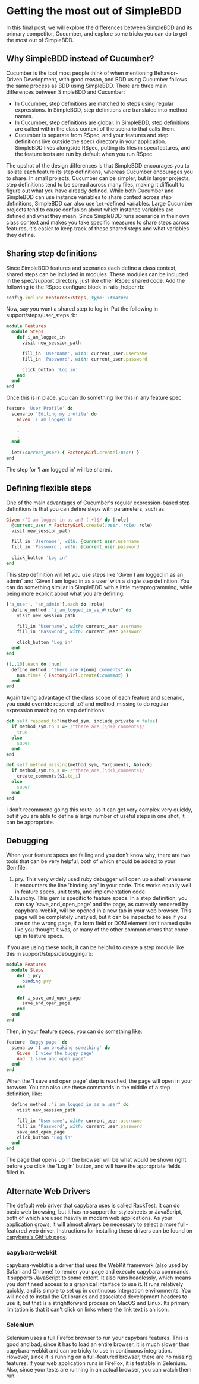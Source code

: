 # Getting the most out of SimpleBDD

In this final post, we will explore the differences between SimpleBDD and its primary competitor, Cucumber, and explore some tricks you can do to get the most out of SimpleBDD.

## Why SimpleBDD instead of Cucumber?
Cucumber is the tool most people think of when mentioning Behavior-Driven Development, with good reason, and BDD using Cucumber follows the same process as BDD using SimpleBDD.  There are three main differences between SimpleBDD and Cucumber:
- In Cucumber, step definitions are matched to steps using regular expressions. In SimpleBDD, step definitions are translated into method names.
- In Cucumber, step definitions are global.  In SimpleBDD, step definitions are called within the class context of the scenario that calls them.
- Cucumber is separate from RSpec, and your features and step definitions live outside the spec/ directory in your application.  SimpleBDD lives alongside RSpec, putting its files in spec/features, and the feature tests are run by default when you run RSpec.

The upshot of the design differences is that SimpleBDD encourages you to isolate each feature its step definitions, whereas Cucumber encourages you to share.  In small projects, Cucumber can be simpler, but in larger projects, step definitions tend to be spread across many files, making it difficult to figure out what you have already defined.  While both Cucumber and SimpleBDD can use instance variables to share context across step definitions, SimpleBDD can also use `let`-defined variables.  Large Cucumber projects tend to cause confusion about which instance variables are defined and what they mean.  Since SimpleBDD runs scenarios in their own class context and makes you take specific measures to share steps across features, it's easier to keep track of these shared steps and what variables they define.  

## Sharing step definitions

Since SimpleBDD features and scenarios each define a class context, shared steps can be included in modules.  These modules can be included in the spec/support directory, just like other RSpec shared code.  Add the following to the RSpec.configure block in rails_helper.rb:

```ruby
config.include Features::Steps, type: :feature
```

Now, say you want a shared step to log in.  Put the following in support/steps/user_steps.rb:

```ruby
module Features
  module Steps
    def i_am_logged_in
      visit new_session_path

      fill_in 'Username', with: current_user.username
      fill_in 'Password', with: current_user.password

      click_button 'Log in'
    end
  end
end
```

Once this is in place, you can do something like this in any feature spec:

```ruby
feature 'User Profile' do
  scenario 'Editing my profile' do
    Given 'I am logged in'
    .
    .
    .
  end
  
  let(:current_user) { FactoryGirl.create(:user) }
end
```

The step for 'I am logged in' will be shared.

## Defining flexible steps

One of the main advantages of Cucumber's regular expression-based step definitions is that you can define steps with parameters, such as:

```ruby
Given /^I am logged in as an? (.+)$/ do |role|
  @current_user = FactoryGirl.create(:user, role: role)
  visit new_session_path

  fill_in 'Username', with: @current_user.username
  fill_in 'Password', with: @current_user.password

  click_button 'Log in'
end
```

This step definition will let you use steps like 'Given I am logged in as an admin' and 'Given I am loged in as a user' with a single step definition.  You can do something similar in SimpleBDD with a little metaprogramming, while being more explicit about what you are defining:

```ruby
['a_user', 'an_admin'].each do |role|
  define_method :"i_am_logged_in_as_#{role}" do
    visit new_session_path

    fill_in 'Username', with: current_user.username
    fill_in 'Password', with: current_user.password

    click_button 'Log in'
  end
end

(1..10).each do |num|
  define_method :"there_are_#{num}_comments" do
    num.times { FactoryGirl.create(:comment) }
  end
end
```

Again taking advantage of the class scope of each feature and scenario, you could override respond_to? and  method_missing to do regular expression matching on step definitions:

```ruby
def self.respond_to?(method_sym, include_private = false)
  if method_sym.to_s =~ /^there_are_(\d+)_comments$/
    true
  else
    super
  end
end

def self.method_missing(method_sym, *arguments, &block)
  if method_sym.to_s =~ /^there_are_(\d+)_comments$/
    create_comments($1.to_i)
  else
    super
  end
end
```

I don't recommend going this route, as it can get very complex very quickly, but if you are able to define a large number of useful steps in one shot, it can be appropriate.

## Debugging

When your feature specs are failing and you don't know why, there are two tools that can be very helpful, both of which should be added to your Gemfile:

1) pry.  This very widely used ruby debugger will open up a shell whenever it encounters the line 'binding.pry' in your code.  This works equally well in feature specs, unit tests, and implementation code.
2) launchy.  This gem is specific to feature specs.  In a step definition, you can say 'save_and_open_page' and the page, as currently rendered by capybara-webkit, will be opened in a new tab in your web browser.  This page will be completely unstyled, but it can be inspected to see if you are on the wrong page, if a form field or DOM element isn't named quite like you thought it was, or many of the other common errors that come up in feature specs.

If you are using these tools, it can be helpful to create a step module like this in support/steps/debugging.rb:

```ruby
module Features
  module Steps
    def i_pry
      binding.pry
    end
    
    def i_save_and_open_page
      save_and_open_page
    end
  end
end
```

Then, in your feature specs, you can do something like:

```ruby
feature 'Buggy page' do
  scenario 'I am breaking something' do
    Given 'I view the buggy page'
    And 'I save and open page'
  end
end
```

When the 'I save and open page' step is reached, the page will open in your browser.  You can also use these commands in the middle of a step definition, like:

```ruby
  define_method :"i_am_logged_in_as_a_user" do
    visit new_session_path

    fill_in 'Username', with: current_user.username
    fill_in 'Password', with: current_user.password
    save_and_open_page
    click_button 'Log in'
  end
end
```

The page that opens up in the browser will be what would be shown right before you click the 'Log in' button, and will have the appropriate fields filled in.

## Alternate Web Drivers

The default web driver that capybara uses is called RackTest.  It can do basic web browsing, but it has no support for stylesheets or JavaScript, both of which are used heavily in modern web applications.  As your application grows, it will almost always be necessary to select a more full-featured web driver.  Instructions for installing these drivers can be found on [capybara's GitHub page](https://github.com/jnicklas/capybara#drivers).

### capybara-webkit

capybara-webkit is a driver that uses the WebKit framework (also used by Safari and Chrome) to render your page and execute capybara commands.  It supports JavaScript to some extent.  It also runs headlessly, which means you don't need access to a graphical interface to use it.  It runs relatively quickly, and is simple to set up in continuous integration environments.  You will need to install the Qt libraries and associated development headers to use it, but that is a strightforward process on MacOS and Linux.  Its primary limitation is that it can't click on links where the link text is an icon.

### Selenium

Selenium uses a full Firefox browser to run your capybara features.  This is good and bad; since it has to load an entire browser, it is much slower than capybara-webkit and can be tricky to use in continuous integration.  However, since it is running on a full-featured browser, there are no missing features.  If your web application runs in FireFox, it is testable in Selenium.  Also, since your tests are running in an actual browser, you can watch them run.
